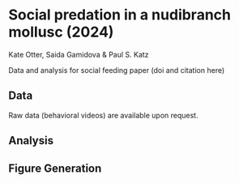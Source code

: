 # Social predation in a nudibranch mollusc (2024)
Kate Otter, Saida Gamidova & Paul S. Katz

Data and analysis for social feeding paper (doi and citation here)

## Data
Raw data (behavioral videos) are available upon request.

## Analysis

## Figure Generation
